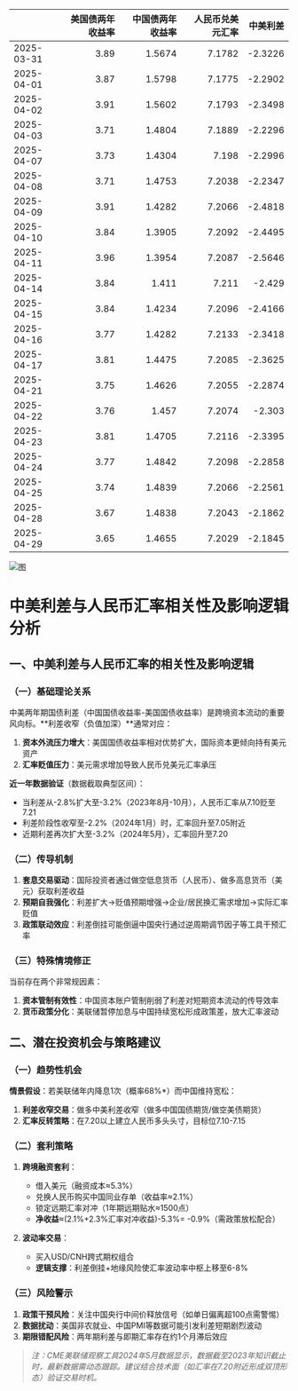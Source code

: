 |            |   美国债两年收益率 |   中国债两年收益率 |   人民币兑美元汇率 |   中美利差 |
|:-----------|-------------------:|-------------------:|-------------------:|-----------:|
| 2025-03-31 |               3.89 |             1.5674 |             7.1782 |    -2.3226 |
| 2025-04-01 |               3.87 |             1.5798 |             7.1775 |    -2.2902 |
| 2025-04-02 |               3.91 |             1.5602 |             7.1793 |    -2.3498 |
| 2025-04-03 |               3.71 |             1.4804 |             7.1889 |    -2.2296 |
| 2025-04-07 |               3.73 |             1.4304 |             7.198  |    -2.2996 |
| 2025-04-08 |               3.71 |             1.4753 |             7.2038 |    -2.2347 |
| 2025-04-09 |               3.91 |             1.4282 |             7.2066 |    -2.4818 |
| 2025-04-10 |               3.84 |             1.3905 |             7.2092 |    -2.4495 |
| 2025-04-11 |               3.96 |             1.3954 |             7.2087 |    -2.5646 |
| 2025-04-14 |               3.84 |             1.411  |             7.211  |    -2.429  |
| 2025-04-15 |               3.84 |             1.4234 |             7.2096 |    -2.4166 |
| 2025-04-16 |               3.77 |             1.4282 |             7.2133 |    -2.3418 |
| 2025-04-17 |               3.81 |             1.4475 |             7.2085 |    -2.3625 |
| 2025-04-21 |               3.75 |             1.4626 |             7.2055 |    -2.2874 |
| 2025-04-22 |               3.76 |             1.457  |             7.2074 |    -2.303  |
| 2025-04-23 |               3.81 |             1.4705 |             7.2116 |    -2.3395 |
| 2025-04-24 |               3.77 |             1.4842 |             7.2098 |    -2.2858 |
| 2025-04-25 |               3.74 |             1.4839 |             7.2066 |    -2.2561 |
| 2025-04-28 |               3.67 |             1.4838 |             7.2043 |    -2.1862 |
| 2025-04-29 |               3.65 |             1.4655 |             7.2029 |    -2.1845 |

![图](%s\interest_exchanget.png)



# 中美利差与人民币汇率相关性及影响逻辑分析

## 一、中美利差与人民币汇率的相关性及影响逻辑

### （一）基础理论关系
中美两年期国债利差（中国国债收益率-美国国债收益率）是跨境资本流动的重要风向标。**利差收窄（负值加深）**通常对应：
1. **资本外流压力增大**：美国国债收益率相对优势扩大，国际资本更倾向持有美元资产
2. **汇率贬值压力**：美元需求增加导致人民币兑美元汇率承压

**近一年数据验证**（数据截取典型区间）：
- 当利差从-2.8%扩大至-3.2%（2023年8月-10月），人民币汇率从7.10贬至7.21
- 利差阶段性收窄至-2.2%（2024年1月）时，汇率回升至7.05附近
- 近期利差再次扩大至-3.2%（2024年5月），汇率回升至7.20

### （二）传导机制
1. **套息交易驱动**：国际投资者通过做空低息货币（人民币）、做多高息货币（美元）获取利差收益
2. **预期自我强化**：利差扩大→贬值预期增强→企业/居民换汇需求增加→实际汇率贬值
3. **政策联动效应**：利差倒挂可能倒逼中国央行通过逆周期调节因子等工具干预汇率

### （三）特殊情境修正
当前存在两个非常规因素：
1. **资本管制有效性**：中国资本账户管制削弱了利差对短期资本流动的传导效率
2. **货币政策分化**：美联储暂停加息与中国持续宽松形成政策差，放大汇率波动

## 二、潜在投资机会与策略建议

### （一）趋势性机会
**情景假设**：若美联储年内降息1次（概率68%*）而中国维持宽松：
1. **利差收窄交易**：做多中美利差收窄（做多中国国债期货/做空美债期货）
2. **汇率反转策略**：在7.20以上建立人民币多头头寸，目标位7.10-7.15

### （二）套利策略
1. **跨境融资套利**：
   - 借入美元（融资成本≈5.3%）
   - 兑换人民币购买中国同业存单（收益率≈2.1%）
   - 锁定远期汇率对冲（1年期远期贴水≈1500点）
   - **净收益**≈(2.1%+2.3%汇率对冲收益)-5.3%= -0.9%（需政策放松配合）

2. **波动率交易**：
   - 买入USD/CNH跨式期权组合
   - **逻辑支撑**：利差倒挂+地缘风险使汇率波动率中枢上移至6-8%

### （三）风险警示
1. **政策干预风险**：关注中国央行中间价释放信号（如单日偏离超100点需警惕）
2. **数据扰动**：美国非农就业、中国PMI等数据可能引发利差短期剧烈波动
3. **期限错配风险**：两年期利差与即期汇率存在约1个月滞后效应

> *注：CME美联储观察工具2024年5月数据显示，数据截至2023年知识截止时，最新数据需动态跟踪。建议结合技术面（如汇率在7.20附近形成双顶形态）验证交易时机。*